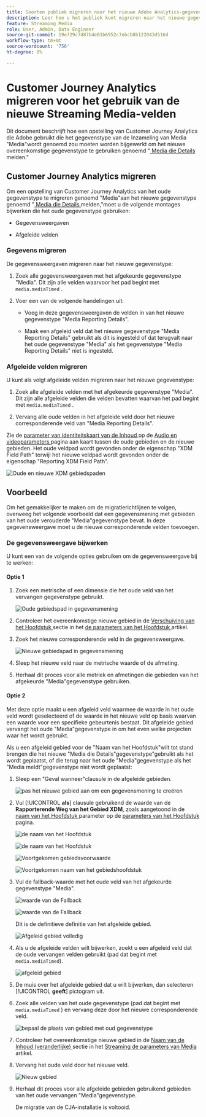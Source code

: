 ```yaml
---
title: Soorten publiek migreren naar het nieuwe Adobe Analytics-gegevenstype voor streaming media
description: Leer hoe u het publiek kunt migreren naar het nieuwe gegevenstype Adobe Analytics voor streaming media
feature: Streaming Media
role: User, Admin, Data Engineer
source-git-commit: 19e729c7d87b4e81b6952c7ebcb8b122043d516d
workflow-type: tm+mt
source-wordcount: '756'
ht-degree: 0%

---
```


# Customer Journey Analytics migreren voor het gebruik van de nieuwe Streaming Media-velden

Dit document beschrijft hoe een opstelling van Customer Journey Analytics die Adobe gebruikt die het gegevenstype van de Inzameling van Media &quot;Media&quot;wordt genoemd zou moeten worden bijgewerkt om het nieuwe overeenkomstige gegevenstype te gebruiken genoemd &quot;[ Media die Details ](https://experienceleague.adobe.com/nl/docs/experience-platform/xdm/data-types/media-reporting-details) melden.&quot;

## Customer Journey Analytics migreren

Om een opstelling van Customer Journey Analytics van het oude gegevenstype te migreren genoemd &quot;Media&quot;aan het nieuwe gegevenstype genoemd &quot;[ Media die Details ](https://experienceleague.adobe.com/nl/docs/experience-platform/xdm/data-types/media-reporting-details) melden,&quot;moet u de volgende montages bijwerken die het oude gegevenstype gebruiken:

* Gegevensweergaven

* Afgeleide velden

### Gegevens migreren

De gegevensweergaven migreren naar het nieuwe gegevenstype:

1. Zoek alle gegevensweergaven met het afgekeurde gegevenstype &quot;Media&quot;. Dit zijn alle velden waarvoor het pad begint met `media.mediaTimed` .

1. Voer een van de volgende handelingen uit:

   * Voeg in deze gegevensweergaven de velden in van het nieuwe gegevenstype &quot;Media Reporting Details&quot;.

   * Maak een afgeleid veld dat het nieuwe gegevenstype &quot;Media Reporting Details&quot; gebruikt als dit is ingesteld of dat terugvalt naar het oude gegevenstype &quot;Media&quot; als het gegevenstype &quot;Media Reporting Details&quot; niet is ingesteld.

### Afgeleide velden migreren

U kunt als volgt afgeleide velden migreren naar het nieuwe gegevenstype:

1. Zoek alle afgeleide velden met het afgekeurde gegevenstype &quot;Media&quot;. Dit zijn alle afgeleide velden die velden bevatten waarvan het pad begint met `media.mediaTimed` .

1. Vervang alle oude velden in het afgeleide veld door het nieuwe corresponderende veld van &quot;Media Reporting Details&quot;.

Zie de [ parameter van identiteitskaart van de Inhoud ](https://experienceleague.adobe.com/nl/docs/media-analytics/using/implementation/variables/audio-video-parameters#content-id) op de [ Audio en videoparameters ](https://experienceleague.adobe.com/nl/docs/media-analytics/using/implementation/variables/audio-video-parameters) pagina aan kaart tussen de oude gebieden en de nieuwe gebieden. Het oude veldpad wordt gevonden onder de eigenschap &quot;XDM Field Path&quot; terwijl het nieuwe veldpad wordt gevonden onder de eigenschap &quot;Reporting XDM Field Path&quot;.

![ Oude en nieuwe XDM gebiedspaden ](assets/field-paths-updated.jpeg)

## Voorbeeld

Om het gemakkelijker te maken om de migratierichtlijnen te volgen, overweeg het volgende voorbeeld dat een gegevensmening met gebieden van het oude verouderde &quot;Media&quot;gegevenstype bevat. In deze gegevensweergave moet u de nieuwe corresponderende velden toevoegen.

### De gegevensweergave bijwerken

U kunt een van de volgende opties gebruiken om de gegevensweergave bij te werken:

#### Optie 1

1. Zoek een metrische of een dimensie die het oude veld van het vervangen gegevenstype gebruikt.

   ![ Oude gebiedspad in gegevensmening ](assets/old-field-data-view.jpeg)

1. Controleer het overeenkomstige nieuwe gebied in de [ Verschuiving van het Hoofdstuk ](https://experienceleague.adobe.com/nl/docs/media-analytics/using/implementation/variables/chapter-parameters#chapter-offset) sectie in het [ de parameters van het Hoofdstuk ](https://experienceleague.adobe.com/nl/docs/media-analytics/using/implementation/variables/chapter-parameters) artikel.

1. Zoek het nieuwe corresponderende veld in de gegevensweergave.

   ![ Nieuwe gebiedspad in gegevensmening ](assets/new-field-data-view.jpeg)

1. Sleep het nieuwe veld naar de metrische waarde of de afmeting.

1. Herhaal dit proces voor alle metriek en afmetingen die gebieden van het afgekeurde &quot;Media&quot;gegevenstype gebruiken.

#### Optie 2

Met deze optie maakt u een afgeleid veld waarmee de waarde in het oude veld wordt geselecteerd of de waarde in het nieuwe veld op basis waarvan een waarde voor een specifieke gebeurtenis bestaat. Dit afgeleide gebied vervangt het oude &quot;Media&quot;gegevenstype in om het even welke projecten waar het wordt gebruikt.

Als u een afgeleid gebied voor de &quot;Naam van het Hoofdstuk&quot;wilt tot stand brengen die het nieuwe &quot;Media die Details&quot;gegevenstype&quot;gebruikt als het wordt geplaatst, of die terug naar het oude &quot;Media&quot;gegevenstype als het &quot;Media meldt&quot;gegevenstype niet wordt geplaatst:

1. Sleep een &quot;Geval wanneer&quot;clausule in de afgeleide gebieden.

   ![ pas het nieuwe gebied aan om een gegevensmening ](assets/create-derived-field2.jpeg) te creëren

1. Vul [!UICONTROL **als**] clausule gebruikend de waarde van de **Rapporterende Weg van het Gebied XDM**, zoals aangetoond in de [ naam van het Hoofdstuk ](https://experienceleague.adobe.com/nl/docs/media-analytics/using/implementation/variables/chapter-parameters#chapter-name) parameter op de [ parameters van het Hoofdstuk ](https://experienceleague.adobe.com/nl/docs/media-analytics/using/implementation/variables/chapter-parameters) pagina.

   ![ de naam van het Hoofdstuk ](assets/chapter-name.jpeg)

   ![ de naam van het Hoofdstuk ](assets/chapter-name2.jpeg)

   ![ Voortgekomen gebiedsvoorwaarde ](assets/derived-field-condition.jpeg)

   ![ Voortgekomen naam van het gebiedshoofdstuk ](assets/derived-field-chapter-name.jpeg)

1. Vul de fallback-waarde met het oude veld van het afgekeurde gegevenstype &quot;Media&quot;.

   ![ waarde van de Fallback ](assets/fallback-value.jpeg)

   ![ waarde van de Fallback ](assets/fallback-value2.jpeg)

   Dit is de definitieve definitie van het afgeleide gebied.

   ![ Afgeleid gebied volledig ](assets/derived-field-complete.jpeg)

1. Als u de afgeleide velden wilt bijwerken, zoekt u een afgeleid veld dat de oude vervangen velden gebruikt (pad dat begint met `media.mediaTimed`).

   ![ afgeleid gebied ](assets/old-derived-field.jpeg)

1. De muis over het afgeleide gebied dat u wilt bijwerken, dan selecteren [!UICONTROL **geeft**] pictogram uit.

1. Zoek alle velden van het oude gegevenstype (pad dat begint met `media.mediaTimed` ) en vervang deze door het nieuwe corresponderende veld.

   ![ bepaal de plaats van gebied met oud gegevenstype ](assets/locate-fields-with-old-datatype.jpeg)

1. Controleer het overeenkomstige nieuwe gebied in de [ Naam van de Inhoud (veranderlijke) ](https://experienceleague.adobe.com/nl/docs/media-analytics/using/implementation/variables/audio-video-parameters#content-name-variable) sectie in het [ Streaming de parameters van Media ](https://experienceleague.adobe.com/nl/docs/media-analytics/using/implementation/variables/audio-video-parameters#content-name-variable) artikel.

1. Vervang het oude veld door het nieuwe veld.

   ![ Nieuw gebied ](assets/derived-field-new.jpeg)

1. Herhaal dit proces voor alle afgeleide gebieden gebruikend gebieden van het oude vervangen &quot;Media&quot;gegevenstype.

   De migratie van de CJA-installatie is voltooid.

